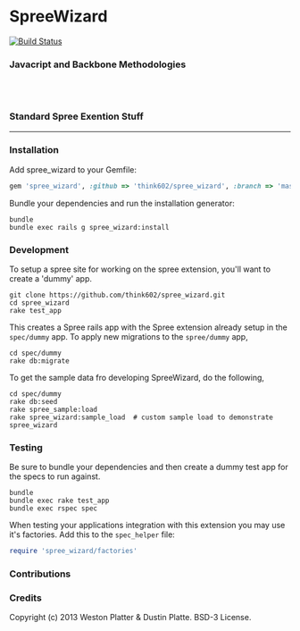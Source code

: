SpreeWizard
============

[![Build Status](https://travis-ci.org/westonplatter/spree_wizard.png?branch=master)](https://travis-ci.org/westonplatter/spree_wizard)

### Javacript and Backbone Methodologies

<br />
<br />

### Standard Spree Exention Stuff
<hr />


### Installation

Add spree_wizard to your Gemfile:

```ruby
gem 'spree_wizard', :github => 'think602/spree_wizard', :branch => 'master'
```

Bundle your dependencies and run the installation generator:

```shell
bundle
bundle exec rails g spree_wizard:install
```


### Development
To setup a spree site for working on the spree extension, you'll want to create
a 'dummy' app.

```shell
git clone https://github.com/think602/spree_wizard.git
cd spree_wizard
rake test_app
```

This creates a Spree rails app with the Spree extension already setup in the
```spec/dummy``` app. To apply new migrations to the ```spree/dummy``` app,

```shell
cd spec/dummy
rake db:migrate
```

To get the sample data fro developing SpreeWizard, do the following,
```shell
cd spec/dummy
rake db:seed
rake spree_sample:load
rake spree_wizard:sample_load  # custom sample load to demonstrate spree_wizard
```


### Testing
Be sure to bundle your dependencies and then create a dummy test app for the specs to run against.

```shell
bundle
bundle exec rake test_app
bundle exec rspec spec
```

When testing your applications integration with this extension you may use it's factories.
Add this to the `spec_helper` file:

```ruby
require 'spree_wizard/factories'
```

### Contributions

### Credits
Copyright (c) 2013 Weston Platter & Dustin Platte. BSD-3 License.
